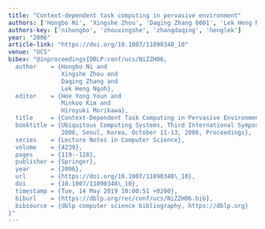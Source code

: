 ```yaml
---
title: "Context-dependent task computing in pervasive environment"
authors: ['Hongbo Ni', 'Xingshe Zhou', 'Daqing Zhang 0001', 'Lek Heng Ngoh']
authors-key: ['nihongbo', 'zhouxingshe', 'zhangdaqing', 'henglek']
year: "2006"
article-link: "https://doi.org/10.1007/11890348_10"
venue: "UCS"
bibex: "@inproceedings{DBLP:conf/ucs/NiZZH06,
  author    = {Hongbo Ni and
               Xingshe Zhou and
               Daqing Zhang and
               Lek Heng Ngoh},
  editor    = {Hee Yong Youn and
               Minkoo Kim and
               Hiroyuki Morikawa},
  title     = {Context-Dependent Task Computing in Pervasive Environment},
  booktitle = {Ubiquitous Computing Systems, Third International Symposium, {UCS}
               2006, Seoul, Korea, October 11-13, 2006, Proceedings},
  series    = {Lecture Notes in Computer Science},
  volume    = {4239},
  pages     = {119--128},
  publisher = {Springer},
  year      = {2006},
  url       = {https://doi.org/10.1007/11890348\_10},
  doi       = {10.1007/11890348\_10},
  timestamp = {Tue, 14 May 2019 10:00:51 +0200},
  biburl    = {https://dblp.org/rec/conf/ucs/NiZZH06.bib},
  bibsource = {dblp computer science bibliography, https://dblp.org}
}"
---
```

